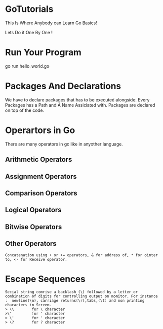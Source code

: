 # GoTutorials
This Is Where Anybody can Learn Go Basics!

Lets Do it One By One !

# Run Your Program
go run hello_world.go

# Packages And  Declarations
We have to declare packages that has to be executed alongside. Every Packages has a Path and A Name Assiciated with.
Packages are declared on top of the code.

# Operartors in Go
There are many operators in go like in anyother language.

## Arithmetic Operators
## Assignment Operators
## Comparison Operators
## Logical Operators
## Bitwise Operators
## Other Operators
    Concatenation using + or += operators, & for address of, * for ointer to, <- for Receive operator.
# Escape Sequences
    Secial string comrise a backlash (\) followed by a letter or combination of digits for controlling output on monitor. For instance :  newline(\n), carriage returns(\r),tabs,(\t) and non printing characters in Screen.
    > \\        for \ character
    >\'         for ' character
    > \'        for ' character
    > \?        for ? character
